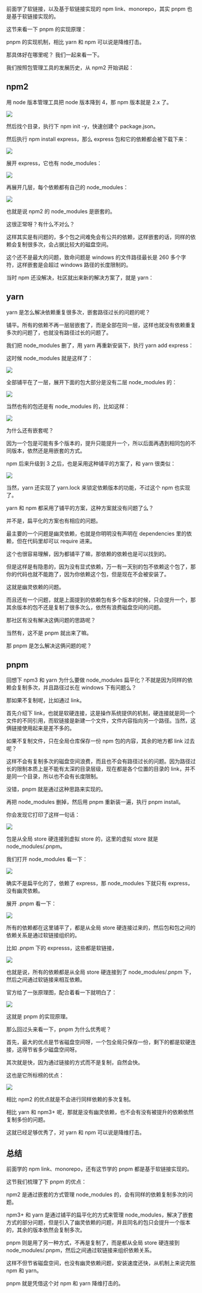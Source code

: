 前面学了软链接，以及基于软链接实现的 npm link、monorepo，其实 pnpm 也是基于软链接实现的。

这节来看一下 pnpm 的实现原理：

pnpm 的实现机制，相比 yarn 和 npm 可以说是降维打击。

那具体好在哪里呢？ 我们一起来看一下。

我们按照包管理工具的发展历史，从 npm2 开始讲起：

## npm2

用 node 版本管理工具把 node 版本降到 4，那 npm 版本就是 2.x 了。

![](https://p1-juejin.byteimg.com/tos-cn-i-k3u1fbpfcp/b4eef39cebc949859ff12c8d51e747e0~tplv-k3u1fbpfcp-jj-mark:1600:0:0:0:q75.image#?w=850&h=190&s=94527&e=png&b=1f1f1f)

然后找个目录，执行下 npm init -y，快速创建个 package.json。

然后执行 npm install express，那么 express 包和它的依赖都会被下载下来：

![](https://p3-juejin.byteimg.com/tos-cn-i-k3u1fbpfcp/b8ad0f0e13d1404c93089bde5ae08112~tplv-k3u1fbpfcp-jj-mark:1600:0:0:0:q75.image#?w=474&h=170&s=36819&e=png&b=2c2b2e)

展开 express，它也有 node\_modules：

![](https://p6-juejin.byteimg.com/tos-cn-i-k3u1fbpfcp/ada5f744720c4cb7b4d846ee2d1bf81b~tplv-k3u1fbpfcp-jj-mark:1600:0:0:0:q75.image#?w=558&h=466&s=87077&e=png&b=262627)

再展开几层，每个依赖都有自己的 node\_modules：

![](https://p9-juejin.byteimg.com/tos-cn-i-k3u1fbpfcp/5ff1d1c0cab14b65b905fe1e74db59a1~tplv-k3u1fbpfcp-jj-mark:1600:0:0:0:q75.image#?w=568&h=572&s=112150&e=png&b=252526)

也就是说 npm2 的 node\_modules 是嵌套的。

这很正常呀？有什么不对么？

这样其实是有问题的，多个包之间难免会有公共的依赖，这样嵌套的话，同样的依赖会复制很多次，会占据比较大的磁盘空间。

这个还不是最大的问题，致命问题是 windows 的文件路径最长是 260 多个字符，这样嵌套是会超过 windows 路径的长度限制的。

当时 npm 还没解决，社区就出来新的解决方案了，就是 yarn：

## yarn

yarn 是怎么解决依赖重复很多次，嵌套路径过长的问题的呢？

铺平。所有的依赖不再一层层嵌套了，而是全部在同一层，这样也就没有依赖重复多次的问题了，也就没有路径过长的问题了。

我们把 node\_modules 删了，用 yarn 再重新安装下，执行 yarn add express：

这时候 node\_modules 就是这样了：

![](https://p9-juejin.byteimg.com/tos-cn-i-k3u1fbpfcp/71906633d465460183c3eb880391bf2e~tplv-k3u1fbpfcp-jj-mark:1600:0:0:0:q75.image#?w=514&h=964&s=164129&e=png&b=262627)

全部铺平在了一层，展开下面的包大部分是没有二层 node\_modules 的：

![](https://p1-juejin.byteimg.com/tos-cn-i-k3u1fbpfcp/52e6392c33f04f7a949c07fa7d65d358~tplv-k3u1fbpfcp-jj-mark:1600:0:0:0:q75.image#?w=556&h=846&s=194539&e=png&b=252426)

当然也有的包还是有 node\_modules 的，比如这样：

![](https://p1-juejin.byteimg.com/tos-cn-i-k3u1fbpfcp/cd0a3971237445aea60f4de1c13250a7~tplv-k3u1fbpfcp-jj-mark:1600:0:0:0:q75.image#?w=564&h=590&s=125512&e=png&b=282729)

为什么还有嵌套呢？

因为一个包是可能有多个版本的，提升只能提升一个，所以后面再遇到相同包的不同版本，依然还是用嵌套的方式。

npm 后来升级到 3 之后，也是采用这种铺平的方案了，和 yarn 很类似：

![](https://p6-juejin.byteimg.com/tos-cn-i-k3u1fbpfcp/79f93e2855514117bb73de52284d86fa~tplv-k3u1fbpfcp-jj-mark:1600:0:0:0:q75.image#?w=462&h=430&s=68974&e=png&b=262627)

当然，yarn 还实现了 yarn.lock 来锁定依赖版本的功能，不过这个 npm 也实现了。

yarn 和 npm 都采用了铺平的方案，这种方案就没有问题了么？

并不是，扁平化的方案也有相应的问题。

最主要的一个问题是幽灵依赖，也就是你明明没有声明在 dependencies 里的依赖，但在代码里却可以 require 进来。

这个也很容易理解，因为都铺平了嘛，那依赖的依赖也是可以找到的。

但是这样是有隐患的，因为没有显式依赖，万一有一天别的包不依赖这个包了，那你的代码也就不能跑了，因为你依赖这个包，但是现在不会被安装了。

这就是幽灵依赖的问题。

而且还有一个问题，就是上面提到的依赖包有多个版本的时候，只会提升一个，那其余版本的包不还是复制了很多次么，依然有浪费磁盘空间的问题。

那社区有没有解决这俩问题的思路呢？

当然有，这不是 pnpm 就出来了嘛。

那 pnpm 是怎么解决这俩问题的呢？

## pnpm

回想下 npm3 和 yarn 为什么要做 node\_modules 扁平化？不就是因为同样的依赖会复制多次，并且路径过长在 windows 下有问题么？

那如果不复制呢，比如通过 link。

首先介绍下 link，也就是软硬连接，这是操作系统提供的机制，硬连接就是同一个文件的不同引用，而软链接是新建一个文件，文件内容指向另一个路径。当然，这俩链接使用起来是差不多的。

如果不复制文件，只在全局仓库保存一份 npm 包的内容，其余的地方都 link 过去呢？

这样不会有复制多次的磁盘空间浪费，而且也不会有路径过长的问题。因为路径过长的限制本质上是不能有太深的目录层级，现在都是各个位置的目录的 link，并不是同一个目录，所以也不会有长度限制。

没错，pnpm 就是通过这种思路来实现的。

再把 node\_modules 删掉，然后用 pnpm 重新装一遍，执行 pnpm install。

你会发现它打印了这样一句话：

![](https://p1-juejin.byteimg.com/tos-cn-i-k3u1fbpfcp/1b2d51d9a17743a4bafc42f1bbfd310c~tplv-k3u1fbpfcp-jj-mark:1600:0:0:0:q75.image#?w=1400&h=336&s=207993&e=png&b=1f1f1f)

包是从全局 store 硬连接到虚拟 store 的，这里的虚拟 store 就是 node\_modules/.pnpm。

我们打开 node\_modules 看一下：

![](https://p9-juejin.byteimg.com/tos-cn-i-k3u1fbpfcp/9b4dc807ca6e4ae7a955c8dd6385cb46~tplv-k3u1fbpfcp-jj-mark:1600:0:0:0:q75.image#?w=374&h=226&s=38613&e=png&b=262627)

确实不是扁平化的了，依赖了 express，那 node\_modules 下就只有 express，没有幽灵依赖。

展开 .pnpm 看一下：

![](https://p3-juejin.byteimg.com/tos-cn-i-k3u1fbpfcp/65a69589bd534fdd97bdbeb6e3e1024c~tplv-k3u1fbpfcp-jj-mark:1600:0:0:0:q75.image#?w=612&h=696&s=182826&e=png&b=262527)

所有的依赖都在这里铺平了，都是从全局 store 硬连接过来的，然后包和包之间的依赖关系是通过软链接组织的。

比如 .pnpm 下的 expresss，这些都是软链接，

![](https://p9-juejin.byteimg.com/tos-cn-i-k3u1fbpfcp/c50d8dc8a2a4466ba9e5eccd5c15614e~tplv-k3u1fbpfcp-jj-mark:1600:0:0:0:q75.image#?w=636&h=412&s=113461&e=png&b=262527)

也就是说，所有的依赖都是从全局 store 硬连接到了 node\_modules/.pnpm 下，然后之间通过软链接来相互依赖。

官方给了一张原理图，配合着看一下就明白了：

![](https://p1-juejin.byteimg.com/tos-cn-i-k3u1fbpfcp/326a2090786e4d16b2d6fce25e876680~tplv-k3u1fbpfcp-jj-mark:1600:0:0:0:q75.image#?w=1638&h=778&s=420946&e=png&b=eef2f4)

这就是 pnpm 的实现原理。

那么回过头来看一下，pnpm 为什么优秀呢？

首先，最大的优点是节省磁盘空间呀，一个包全局只保存一份，剩下的都是软硬连接，这得节省多少磁盘空间呀。

其次就是快，因为通过链接的方式而不是复制，自然会快。

这也是它所标榜的优点：

![](https://p9-juejin.byteimg.com/tos-cn-i-k3u1fbpfcp/1ba8815b36b3498ea4a3c2248d192bd6~tplv-k3u1fbpfcp-jj-mark:1600:0:0:0:q75.image#?w=870&h=280&s=62764&e=png&b=e8993f)

相比 npm2 的优点就是不会进行同样依赖的多次复制。

相比 yarn 和 npm3+ 呢，那就是没有幽灵依赖，也不会有没有被提升的依赖依然复制多份的问题。

这就已经足够优秀了，对 yarn 和 npm 可以说是降维打击。

## 总结

前面学的 npm link、monorepo，还有这节学的 pnpm 都是基于软链接实现的。

这节我们梳理了下 pnpm 的优点：

npm2 是通过嵌套的方式管理 node\_modules 的，会有同样的依赖复制多次的问题。

npm3+ 和 yarn 是通过铺平的扁平化的方式来管理 node\_modules，解决了嵌套方式的部分问题，但是引入了幽灵依赖的问题，并且同名的包只会提升一个版本的，其余的版本依然会复制多次。

pnpm 则是用了另一种方式，不再是复制了，而是都从全局 store 硬连接到 node\_modules/.pnpm，然后之间通过软链接来组织依赖关系。

这样不但节省磁盘空间，也没有幽灵依赖问题，安装速度还快，从机制上来说完胜 npm 和 yarn。

pnpm 就是凭借这个对 npm 和 yarn 降维打击的。